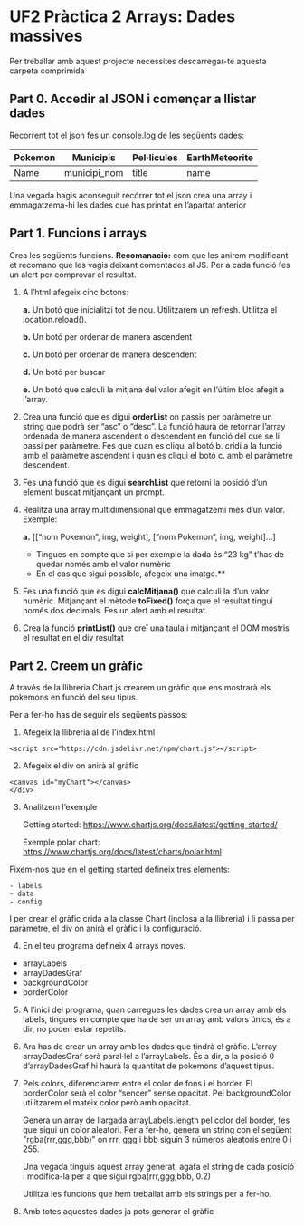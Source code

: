 # UF2 Pràctica 2 Arrays: Dades massives
Per treballar amb aquest projecte necessites descarregar-te aquesta carpeta comprimida

## Part 0. Accedir al JSON i començar a llistar dades
Recorrent tot el json fes un console.log de les següents dades:

 | Pokemon | Municipis    | Pel·licules | EarthMeteorite |
 |---------|--------------|-------------|----------------|
 | Name    | municipi_nom | title       | name           |

Una vegada hagis aconseguit recórrer tot el json crea una array i emmagatzema-hi les dades que has printat en l’apartat anterior

## Part 1. Funcions i arrays
Crea les següents funcions. **Recomanació:** com que les anirem modificant et recomano que les vagis
deixant comentades al JS. Per a cada funció fes un alert per comprovar el resultat.

1. A l’html afegeix cinc botons:

    **a.** Un botó que inicialitzi tot de nou. Utilitzarem un refresh. Utilitza el location.reload().

    **b.** Un botó per ordenar de manera ascendent

    **c.** Un botó per ordenar de manera descendent

   **d.** Un botó per buscar

    **e.** Un botó que calculi la mitjana del valor afegit en l’últim bloc afegit a l’array.

2. Crea una funció que es digui **orderList** on passis per paràmetre un string que podrà ser “asc” o “desc”. La funció haurà de retornar l’array ordenada de manera ascendent o descendent en funció del que se li passi per paràmetre. Fes que quan es cliqui al botó b. cridi a la funció amb el paràmetre ascendent i quan es cliqui el botó c. amb el paràmetre descendent.

3. Fes una funció que es digui **searchList** que retorni la posició d’un element buscat mitjançant un prompt.

4. Realitza una array multidimensional que emmagatzemi més d’un valor. Exemple:
    
    **a.** [[“nom Pokemon”, img, weight], [“nom Pokemon”, img, weight]...]
    
    * Tingues en compte que si per exemple la dada és “23 kg” t’has de quedar només amb el valor numèric

    - En el cas que sigui possible, afegeix una imatge.**

5. Fes una funció que es digui **calcMitjana()** que calculi la d’un valor numèric. Mitjançant el mètode **toFixed()** força que el resultat tingui només dos decimals. Fes un alert amb el resultat.

6. Crea la funció **printList()** que creï una taula i mitjançant el DOM mostris el resultat en el div resultat

## Part 2. Creem un gràfic
A través de la llibreria Chart.js crearem un gràfic que ens mostrarà els pokemons en funció del seu tipus.

Per a fer-ho has de seguir els següents passos:
1. Afegeix la llibreria al <head> de l’index.html
```
<script src="https://cdn.jsdelivr.net/npm/chart.js"></script>
```
2. Afegeix el div on anirà al gràfic
```<div class="chart-container" style="position: relative; width:700px">
<canvas id="myChart"></canvas>
</div>
```
3. Analitzem l’exemple

    Getting started:
    https://www.chartjs.org/docs/latest/getting-started/

    Exemple polar chart:
    https://www.chartjs.org/docs/latest/charts/polar.html

Fixem-nos que en el getting started defineix tres elements:

    - labels
    - data
    - config

I per crear el gràfic crida a la classe Chart (inclosa a la llibreria) i li passa per paràmetre, el div on
anirà el gràfic i la configuració.

4. En el teu programa defineix 4 arrays noves.
- arrayLabels
- arrayDadesGraf
- backgroundColor
- borderColor

5. A l’inici del programa, quan carregues les dades crea un array amb els labels, tingues en compte que ha de ser un array amb valors únics, és a dir, no poden estar repetits.

6. Ara has de crear un array amb les dades que tindrà el gràfic. L’array arrayDadesGraf serà paral·lel a l’arrayLabels. És a dir, a la posició 0 d’arrayDadesGraf hi haurà la quantitat de pokemons d’aquest tipus.

7. Pels colors, diferenciarem entre el color de fons i el border. El borderColor serà el color “sencer” sense opacitat. Pel backgroundColor utilitzarem el mateix color però amb opacitat. 

    Genera un array de llargada arrayLabels.length pel color del border, fes que sigui un color aleatori. Per a fer-ho, genera un string con el següent "rgba(rrr,ggg,bbb)" on rrr, ggg i bbb siguin 3 números aleatoris entre 0 i 255. 
    
    Una vegada tinguis aquest array generat, agafa el string de cada posició i modifica-la per a que sigui rgba(rrr,ggg,bbb, 0.2)

    Utilitza les funcions que hem treballat amb els strings per a fer-ho.
8. Amb totes aquestes dades ja pots generar el gràfic